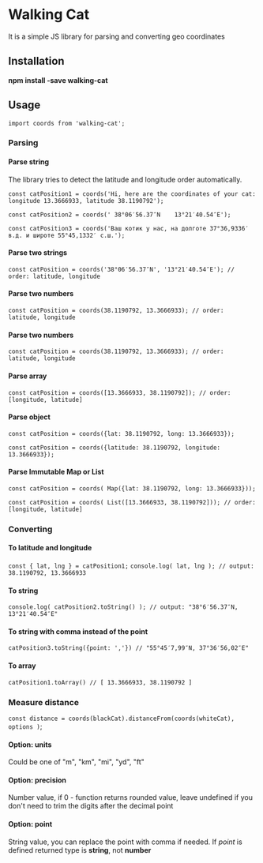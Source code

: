 # Walking Cat 

It is a simple JS library for parsing and converting geo coordinates

## Installation

__npm install -save walking-cat__

## Usage

`import coords from 'walking-cat';`


### Parsing
#### Parse string
The library tries to detect the latitude and longitude order automatically.

`const catPosition1 = coords('Hi, here are the coordinates of your cat: longitude 13.3666933, latitude 38.1190792');`

`const catPosition2 = coords(' 38°06′56.37″N    13°21′40.54″E');`

`const catPosition3 = coords('Ваш котик у нас, на долготе 37°36,9336′ в.д. и широте 55°45,1332′ с.ш.');`


#### Parse two strings
`const catPosition = coords('38°06′56.37″N', '13°21′40.54″E'); // order: latitude, longitude `

#### Parse two numbers
`const catPosition = coords(38.1190792, 13.3666933); // order: latitude, longitude `

#### Parse two numbers
`const catPosition = coords(38.1190792, 13.3666933); // order: latitude, longitude `

#### Parse array
`const catPosition = coords([13.3666933, 38.1190792]); // order: [longitude, latitude] `

#### Parse object
`const catPosition = coords({lat: 38.1190792, long: 13.3666933});`

`const catPosition = coords({latitude: 38.1190792, longitude: 13.3666933});`

#### Parse Immutable Map or List
`const catPosition = coords( Map({lat: 38.1190792, long: 13.3666933}));`

`const catPosition = coords( List([13.3666933, 38.1190792])); // order: [longitude, latitude] `

### Converting
#### To latitude and longitude
`const { lat, lng } = catPosition1;`
`console.log( lat, lng ); // output: 38.1190792, 13.3666933`

#### To string
`console.log( catPosition2.toString() ); // output: "38°6′56.37″N, 13°21′40.54″E"`

#### To string with comma instead of the point
`catPosition3.toString({point: ','}) // "55°45′7,99″N, 37°36′56,02″E"`

#### To array
`catPosition1.toArray() // [ 13.3666933, 38.1190792 ]`

### Measure distance

`const distance = coords(blackCat).distanceFrom(coords(whiteCat), options )`;
#### Option: units
Could be one of "m", "km", "mi", "yd", "ft"

#### Option: precision
Number value, if 0 - function returns rounded value, leave undefined if you don't need to trim the digits after the decimal point

#### Option: point
String value, you can replace the point with comma if needed. If _point_ is defined returned type is __string__, not __number__